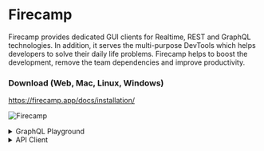 
# Firecamp
Firecamp provides dedicated GUI clients for Realtime, REST and GraphQL technologies. In addition, it serves the multi-purpose DevTools which helps developers to solve their daily life problems. Firecamp helps to boost the development, remove the team dependencies and improve productivity.

### Download (Web, Mac, Linux, Windows)

https://firecamp.app/docs/installation/

![Firecamp](https://user-images.githubusercontent.com/5078921/65707952-28337080-e0ab-11e9-87c9-6d46796ad6cc.png "A campsite for developers")


<details>
  <summary>GraphQL Playground </summary>
  
![Firecamp](https://user-images.githubusercontent.com/5078921/65705410-02579d00-e0a6-11e9-8768-b6d3feb020a9.png "A campsite for developers")
</details>


<details>
  <summary>API Client</summary>

![Firecamp](https://user-images.githubusercontent.com/5078921/65705828-cec94280-e0a6-11e9-9f11-98f8532c8501.png "A campsite for developers")
</details>
